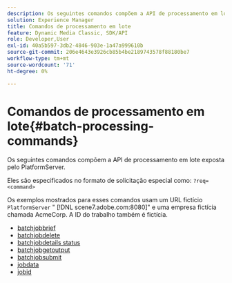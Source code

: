 ```yaml
---
description: Os seguintes comandos compõem a API de processamento em lote exposta pelo PlatformServer.
solution: Experience Manager
title: Comandos de processamento em lote
feature: Dynamic Media Classic, SDK/API
role: Developer,User
exl-id: 40a5b597-3db2-4846-903e-1a47a999610b
source-git-commit: 206e4643e3926cb85b4be2189743578f88180be7
workflow-type: tm+mt
source-wordcount: '71'
ht-degree: 0%

---
```


# Comandos de processamento em lote{#batch-processing-commands}

Os seguintes comandos compõem a API de processamento em lote exposta pelo PlatformServer.

Eles são especificados no formato de solicitação especial como: `?req=<command>`

Os exemplos mostrados para esses comandos usam um URL fictício `PlatformServer` &quot; [!DNL scene7.adobe.com:8080]&quot; e uma empresa fictícia chamada AcmeCorp. A ID do trabalho também é fictícia.

* [batchjobbrief](r-batchjobbriefstatus.md)
* [batchjobdelete](r-batchjobdelete.md)
* [batchjobdetails status](r-batchjobdetailedstatus.md)
* [batchjobgetoutput](r-batchjobgetoutput.md)
* [batchjobsubmit](r-batchjobsubmit.md)
* [jobdata](r-jobdata.md)
* [jobid](r-jobid.md)
